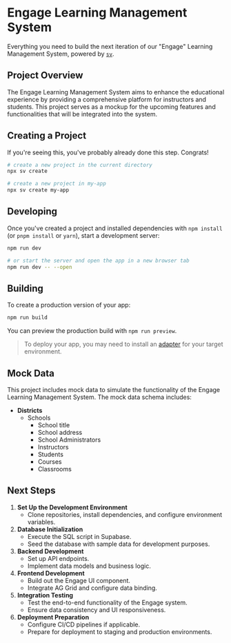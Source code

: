 # Engage Learning Management System

Everything you need to build the next iteration of our "Engage" Learning Management System, powered by [`sv`](https://github.com/sveltejs/cli).

## Project Overview

The Engage Learning Management System aims to enhance the educational experience by providing a comprehensive platform for instructors and students. This project serves as a mockup for the upcoming features and functionalities that will be integrated into the system.

## Creating a Project

If you're seeing this, you've probably already done this step. Congrats!

```bash
# create a new project in the current directory
npx sv create

# create a new project in my-app
npx sv create my-app
```

## Developing

Once you've created a project and installed dependencies with `npm install` (or `pnpm install` or `yarn`), start a development server:

```bash
npm run dev

# or start the server and open the app in a new browser tab
npm run dev -- --open
```

## Building

To create a production version of your app:

```bash
npm run build
```

You can preview the production build with `npm run preview`.

> To deploy your app, you may need to install an [adapter](https://svelte.dev/docs/kit/adapters) for your target environment.

## Mock Data

This project includes mock data to simulate the functionality of the Engage Learning Management System. The mock data schema includes:

- **Districts**
  - Schools
    - School title
    - School address
    - School Administrators
    - Instructors
    - Students
    - Courses
    - Classrooms

## Next Steps

1. **Set Up the Development Environment**
   - Clone repositories, install dependencies, and configure environment variables.
2. **Database Initialization**
   - Execute the SQL script in Supabase.
   - Seed the database with sample data for development purposes.
3. **Backend Development**
   - Set up API endpoints.
   - Implement data models and business logic.
4. **Frontend Development**
   - Build out the Engage UI component.
   - Integrate AG Grid and configure data binding.
5. **Integration Testing**
   - Test the end-to-end functionality of the Engage system.
   - Ensure data consistency and UI responsiveness.
6. **Deployment Preparation**
   - Configure CI/CD pipelines if applicable.
   - Prepare for deployment to staging and production environments.

